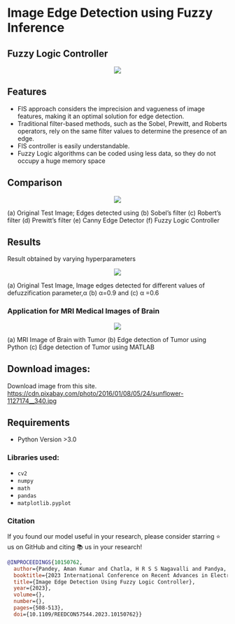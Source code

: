 # Image Edge Detection using Fuzzy Inference

## Fuzzy Logic Controller
<p align="center">
<img src="https://github.com/MargiPandya27/Image-Edge-Detection-using-Fuzzy-Inference/assets/117746681/085f7c13-43b5-4b30-8685-2286dcdbcd4f">

</p>

## Features
* FIS approach considers the imprecision and vagueness of image features, making it an optimal solution for edge detection. 
* Traditional filter-based methods, such as the Sobel, Prewitt, and Roberts operators, rely on the same filter values to determine the presence of an edge.
* FIS controller is easily understandable.
* Fuzzy Logic algorithms can be coded using less data, so they do not occupy a huge memory space


## Comparison
<p align="center">
  <img src="https://github.com/MargiPandya27/Image-Edge-Detection-using-Fuzzy-Inference/assets/117746681/1c0855f7-bd1e-4af9-92b5-f39863c144fa">
</p>

(a) Original Test Image; Edges detected using (b) Sobel’s filter (c) Robert’s filter (d) Prewitt’s filter (e) Canny Edge Detector (f) Fuzzy Logic Controller

## Results
Result obtained by varying hyperparameters
<p align="center">
  <img src="https://github.com/MargiPandya27/Image-Edge-Detection-using-Fuzzy-Inference/assets/117746681/5eb212eb-6af5-4f0f-a176-f898ac2ecffa">
</p>
(a) Original Test Image, Image edges detected for different values of defuzzification parameter,α (b) α=0.9 and (c) α =0.6

### Application for MRI Medical Images of Brain
<p align="center">
  <img src="https://github.com/MargiPandya27/Image-Edge-Detection-using-Fuzzy-Inference/assets/117746681/26a7e849-d822-4a78-8465-8539061dac71">
</p>
(a) MRI Image of Brain with Tumor (b) Edge detection of Tumor using Python (c) Edge detection of Tumor using MATLAB

## Download images:
Download image from this site.
https://cdn.pixabay.com/photo/2016/01/08/05/24/sunflower-1127174__340.jpg

## Requirements
* Python Version >3.0
  
### Libraries used:
* `cv2`
* `numpy` 
* `math`
* `pandas` 
* `matplotlib.pyplot`

### Citation
If you found our model useful in your research, please consider starring ⭐ us on GitHub and citing 📚 us in your research!

```bibtex
@INPROCEEDINGS{10150762,
  author={Pandey, Aman Kumar and Chatla, H R S S Nagavalli and Pandya, Margi and Farhan M A, Aneesa and Rana, Ankur Singh},
  booktitle={2023 International Conference on Recent Advances in Electrical, Electronics & Digital Healthcare Technologies (REEDCON)}, 
  title={Image Edge Detection Using Fuzzy Logic Controller}, 
  year={2023},
  volume={},
  number={},
  pages={508-513},
  doi={10.1109/REEDCON57544.2023.10150762}}
```


